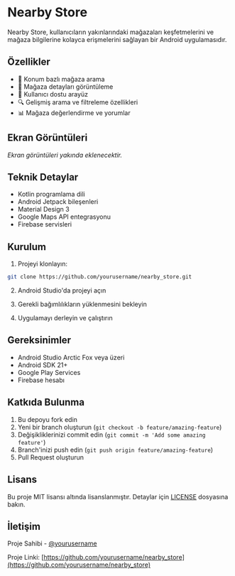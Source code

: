 # Nearby Store

Nearby Store, kullanıcıların yakınlarındaki mağazaları keşfetmelerini ve mağaza bilgilerine kolayca erişmelerini sağlayan bir Android uygulamasıdır.

## Özellikler

- 📍 Konum bazlı mağaza arama
- 🏪 Mağaza detayları görüntüleme
- 📱 Kullanıcı dostu arayüz
- 🔍 Gelişmiş arama ve filtreleme özellikleri
- 📊 Mağaza değerlendirme ve yorumlar

## Ekran Görüntüleri

*Ekran görüntüleri yakında eklenecektir.*

## Teknik Detaylar

- Kotlin programlama dili
- Android Jetpack bileşenleri
- Material Design 3
- Google Maps API entegrasyonu
- Firebase servisleri

## Kurulum

1. Projeyi klonlayın:
```bash
git clone https://github.com/yourusername/nearby_store.git
```

2. Android Studio'da projeyi açın

3. Gerekli bağımlılıkların yüklenmesini bekleyin

4. Uygulamayı derleyin ve çalıştırın

## Gereksinimler

- Android Studio Arctic Fox veya üzeri
- Android SDK 21+
- Google Play Services
- Firebase hesabı

## Katkıda Bulunma

1. Bu depoyu fork edin
2. Yeni bir branch oluşturun (`git checkout -b feature/amazing-feature`)
3. Değişikliklerinizi commit edin (`git commit -m 'Add some amazing feature'`)
4. Branch'inizi push edin (`git push origin feature/amazing-feature`)
5. Pull Request oluşturun

## Lisans

Bu proje MIT lisansı altında lisanslanmıştır. Detaylar için [LICENSE](LICENSE) dosyasına bakın.

## İletişim

Proje Sahibi - [@yourusername](https://github.com/yourusername)

Proje Linki: [https://github.com/yourusername/nearby_store](https://github.com/yourusername/nearby_store) 